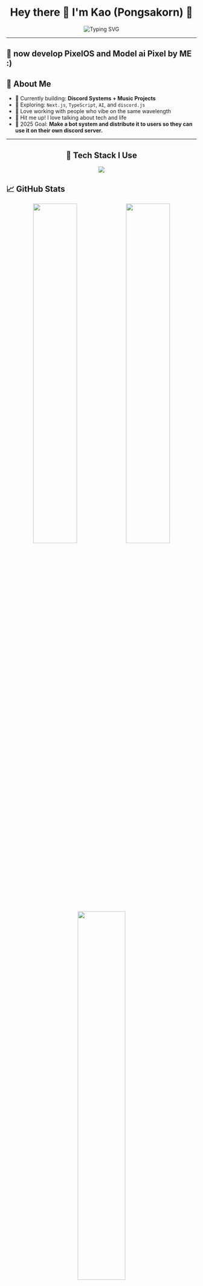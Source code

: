 <h1 align="center">
  Hey there 👋 I'm Kao (Pongsakorn) 🍊
</h1>

<p align="center">
  <img src="https://readme-typing-svg.herokuapp.com?font=Fira+Code&weight=600&size=22&pause=1000&color=FFA500&center=true&vCenter=true&width=600&lines=Music+%2B+Code+is+my+vibe+🎧💻;Discord+System+Creator+🤖;Cozy+UI+Designer+🧡;Always+Learning%2C+Always+Exploring+🌱" alt="Typing SVG" />
</p>

---

## 🚀 now develop PixelOS and Model ai Pixel by ME :)

## 💫 About Me

- 🔭 Currently building: **Discord Systems + Music Projects**
- 🌱 Exploring: `Next.js`, `TypeScript`, `AI`, and `discord.js`
- 👯 Love working with people who vibe on the same wavelength  
- 💬 Hit me up! I love talking about tech and life  
- 🎯 2025 Goal: **Make a bot system and distribute it to users so they can use it on their own discord server.**

---

<div align="center">
<h2>🚀 Tech Stack I Use</h2>
<img src="https://skillicons.dev/icons?i=js,ts,py,nodejs,react,nextjs,tailwind,html,css,git,vscode,discord" />
</div>

## 📈 GitHub Stats

<div align="center">
  <img src="https://github-readme-stats.vercel.app/api?username=akanines2&show_icons=true&theme=tokyonight&hide_border=true" width="48%"/>
  <img src="https://github-readme-streak-stats.herokuapp.com?user=akanines2&theme=tokyonight&hide_border=true" width="48%"/>
  <br/>
  <img src="https://github-readme-stats.vercel.app/api/top-langs/?username=akanines2&layout=compact&theme=tokyonight&hide_border=true" width="50%"/>
</div>

---

## 🎶 Favorite Songs

> Music is where I escape 🎧

- 🎵 [Ride Or Die – Spotify](https://open.spotify.com/track/1MARJrjeD1y6JXeTVJALGv?si=9cd1299965074205)  
- 🎹 Sometimes I write my own tracks and loop them endlessly 🧡  

---

## 🌐 Connect With Me

| Platform | Contact |
|----------|---------|
| 📧 Email | `weqcvbzx@gmail.com` |
| 💬 Discord | `Robocoz_.` |
| 👍 Facebook | [Pongsakorn Boonsaner](https://web.facebook.com/Kaoder.p) |
| 🧡 My Music | [KP ʕ•ᴥ•ʔ (Album)](https://kp-album.vercel.app) |


---

## ⚡ Fun Facts About Me

- 🍊 Orange is my forever favorite color!
- 🎮 Music + Gaming is my secret power boost for coding
- 🌙 A proud night owl — I code best after midnight 😴

---

<p align="center">
  Thanks for stopping by 🧡  
  If you enjoy the vibe, feel free to ⭐ a repo or drop a follow 🙌  
</p>
